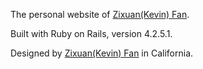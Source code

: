 The personal website of [Zixuan(Kevin) Fan](kfaninc.com).  

Built with Ruby on Rails, version 4.2.5.1.  

Designed by [Zixuan(Kevin) Fan](kfaninc.com) in California.  
